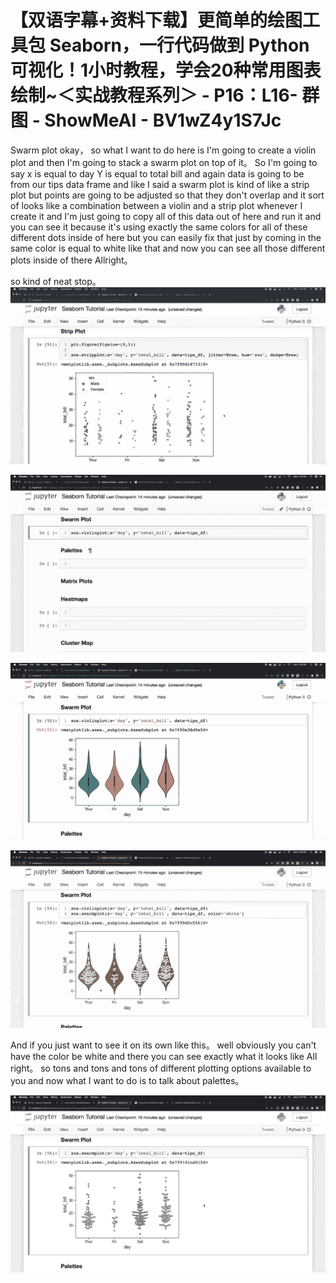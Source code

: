 # 【双语字幕+资料下载】更简单的绘图工具包 Seaborn，一行代码做到 Python 可视化！1小时教程，学会20种常用图表绘制~＜实战教程系列＞ - P16：L16- 群图 - ShowMeAI - BV1wZ4y1S7Jc

Swarm plot okay， so what I want to do here is I'm going to create a violin plot and then I'm going to stack a swarm plot on top of it。 So I'm going to say x is equal to day Y is equal to total bill and again data is going to be from our tips data frame and like I said a swarm plot is kind of like a strip plot but points are going to be adjusted so that they don't overlap and it sort of looks like a combination between a violin and a strip plot whenever I create it and I'm just going to copy all of this data out of here and run it and you can see it because it's using exactly the same colors for all of these different dots inside of here but you can easily fix that just by coming in the same color is equal to white like that and now you can see all those different plots inside of there Allright。

 so kind of neat stop。![](img/368d2134cab2e2fe697a0eca9d913361_1.png)

![](img/368d2134cab2e2fe697a0eca9d913361_2.png)

![](img/368d2134cab2e2fe697a0eca9d913361_3.png)

![](img/368d2134cab2e2fe697a0eca9d913361_4.png)

And if you just want to see it on its own like this。 well obviously you can't have the color be white and there you can see exactly what it looks like All right。 so tons and tons and tons of different plotting options available to you and now what I want to do is to talk about palettes。

![](img/368d2134cab2e2fe697a0eca9d913361_6.png)